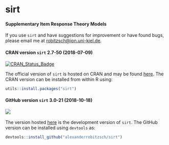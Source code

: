 # sirt
#### Supplementary Item Response Theory Models


If you use `sirt` and have suggestions for improvement or have found bugs, please email me at robitzsch@ipn.uni-kiel.de.

#### CRAN version `sirt` 2.7-50 (2018-07-09)


[![CRAN_Status_Badge](http://www.r-pkg.org/badges/version-last-release/sirt)](https://cran.r-project.org/package=sirt)
&#160;&#160;


The official version of `sirt` is hosted on CRAN and may be found [here](https://cran.r-project.org/package=sirt). 
The CRAN version can be installed from within R using:

```r
utils::install.packages("sirt")
```

#### GitHub version `sirt` 3.0-21 (2018-10-18)

[![](https://img.shields.io/badge/github%20version-3.0--21-orange.svg)](https://github.com/alexanderrobitzsch/sirt)&#160;&#160;

The version hosted [here](https://github.com/alexanderrobitzsch/sirt) is the development version of `sirt`. 
The GitHub version can be installed using `devtools` as:

```r
devtools::install_github("alexanderrobitzsch/sirt")
```
